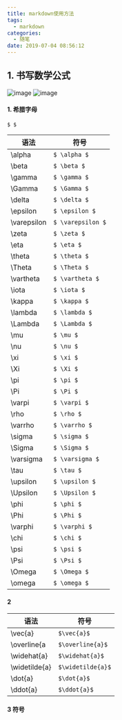 ```yaml
---
title: markdown使用方法
tags:
  - markdown
categories:
  - 随笔
date: 2019-07-04 08:56:12
---
```



## 1. **书写数学公式**
![image](https://note.youdao.com/favicon.ico)
![image](http://note.youdao.com/iyoudao/wp-content/uploads/2016/09/%E6%95%B0%E5%AD%A6%E5%85%AC%E5%BC%8F.png)
#### 1. 希腊字母

`$ $`

语法 | 符号
---|---
\alpha | `$ \alpha $`
\beta | `$ \beta $`
\gamma | `$ \gamma $`
\Gamma | `$ \Gamma $`
\delta | `$ \delta $`
\epsilon | `$ \epsilon $`
\varepsilon | `$ \varepsilon $`
\zeta | `$ \zeta $`
\eta | `$ \eta $`
\theta | `$ \theta $`
\Theta| `$ \Theta $`
\vartheta | `$ \vartheta $`
\iota | `$ \iota $`
\kappa | `$ \kappa $`
\lambda | `$ \lambda $`
\Lambda | `$ \Lambda $`
\mu | `$ \mu $`
\nu | `$ \nu $`
\xi | `$ \xi $`
\Xi | `$ \Xi $`
\pi | `$ \pi $`
\Pi | `$ \Pi $`
\varpi | `$ \varpi $`
\rho | `$ \rho $`
\varrho | `$ \varrho $`
\sigma | `$ \sigma $`
\Sigma | `$ \Sigma $`
\varsigma | `$ \varsigma $`
\tau | `$ \tau $`
\upsilon | `$ \upsilon $`
\Upsilon | `$ \Upsilon $`
\phi | `$ \phi $`
\Phi | `$ \Phi $`
\varphi | `$ \varphi $`
\chi | `$ \chi $`
\psi | `$ \psi $`
\Psi | `$ \Psi $`
\Omega | `$ \Omega $`
\omega | `$ \omega $`

#### 2 

语法 | 符号
---|---
\vec{a} | `$\vec{a}$`
\overline{a | `$\overline{a}$`
\widehat{a}  | `$\widehat{a}$`
\widetilde{a} | `$\widetilde{a}$`
\dot{a}  | `$\dot{a}$`
\ddot{a} | `$\ddot{a}$`

#### 3 符号


